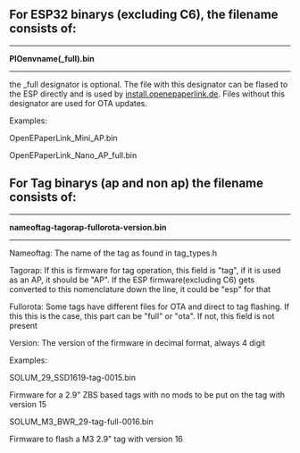 ## For ESP32 binarys (excluding C6), the filename consists of:


***

**PIOenvname(_full).bin**

***


the _full designator is optional. The file with this designator can be flased to the ESP directly and is used by [install.openepaperlink.de](https://install.openepaperlink.de/). Files without this designator are used for OTA updates.

Examples:

OpenEPaperLink_Mini_AP.bin

OpenEPaperLink_Nano_AP_full.bin

## For Tag binarys (ap and non ap) the filename consists of:


***

**nameoftag-tagorap-fullorota-version.bin**

***

Nameoftag: The name of the tag as found in tag_types.h

Tagorap: If this is firmware for tag operation, this field is "tag", if it is used as an AP, it should be "AP". If the ESP firmware(excluding C6) gets converted to this nomenclature down the line, it could be "esp" for that

Fullorota: Some tags have different files for OTA and direct to tag flashing. If this this is the case, this part can be "full" or "ota". If not, this field is not present

Version: The version of the firmware in decimal format, always 4 digit

Examples:

SOLUM_29_SSD1619-tag-0015.bin

Firmware for a 2.9" ZBS based tags with no mods to be put on the tag with version 15 

SOLUM_M3_BWR_29-tag-full-0016.bin

Firmware to flash a M3 2.9" tag with version 16